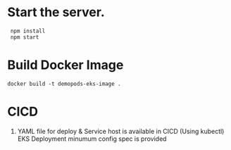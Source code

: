 # Start the server.

```
 npm install
 npm start
```

# Build Docker Image 

```
docker build -t demopods-eks-image .
```



# CICD
1. YAML file for deploy & Service host is available in CICD (Using kubectl) EKS Deployment minumum config spec is provided 